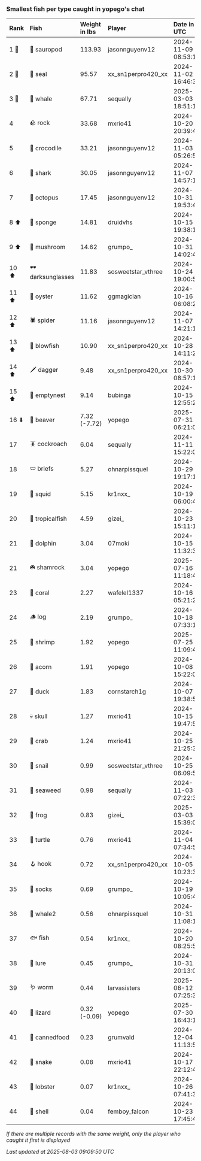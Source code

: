 ### Smallest fish per type caught in yopego's chat

| Rank  | Fish             | Weight in lbs | Player             | Date in UTC         |
|:------|:-----------------|:--------------|:-------------------|:--------------------|
| 1 🥇  | 🦕 sauropod      | 113.93        | jasonnguyenv12     | 2024-11-09 08:53:13 |
| 2 🥈  | 🦭 seal          | 95.57         | xx_sn1perpro420_xx | 2024-11-02 16:46:37 |
| 3 🥉  | 🐳 whale         | 67.71         | sequally           | 2025-03-03 18:51:11 |
| 4     | 🪨 rock          | 33.68         | mxrio41            | 2024-10-20 20:39:44 |
| 5     | 🐊 crocodile     | 33.21         | jasonnguyenv12     | 2024-11-03 05:26:58 |
| 6     | 🦈 shark         | 30.05         | jasonnguyenv12     | 2024-11-07 14:57:19 |
| 7     | 🐙 octopus       | 17.45         | jasonnguyenv12     | 2024-10-31 19:53:45 |
| 8 ⬆   | 🧽 sponge        | 14.81         | druidvhs           | 2024-10-15 19:38:19 |
| 9 ⬆   | 🍄 mushroom      | 14.62         | grumpo_            | 2024-10-31 14:02:46 |
| 10 ⬆  | 🕶️ darksunglasses | 11.83         | sosweetstar_vthree | 2024-10-24 19:00:50 |
| 11 ⬆  | 🦪 oyster        | 11.62         | ggmagician         | 2024-10-16 06:08:23 |
| 12 ⬆  | 🕷️ spider         | 11.16         | jasonnguyenv12     | 2024-11-07 14:21:14 |
| 13 ⬆  | 🐡 blowfish      | 10.90         | xx_sn1perpro420_xx | 2024-10-28 14:11:29 |
| 14 ⬆  | 🗡️ dagger         | 9.48          | xx_sn1perpro420_xx | 2024-10-30 08:57:18 |
| 15 ⬆  | 🪹 emptynest     | 9.14          | bubinga            | 2024-10-15 12:55:27 |
| 16 ⬇  | 🦫 beaver        | 7.32 (-7.72)  | yopego             | 2025-07-31 06:21:00 |
| 17    | 🪳 cockroach     | 6.04          | sequally           | 2024-11-11 15:22:03 |
| 18    | 🩲 briefs        | 5.27          | ohnarpissquel      | 2024-10-29 19:17:15 |
| 19    | 🦑 squid         | 5.15          | kr1nxx_            | 2024-10-19 06:00:42 |
| 20    | 🐠 tropicalfish  | 4.59          | gizei_             | 2024-10-23 15:11:13 |
| 21    | 🐬 dolphin       | 3.04          | 07moki             | 2024-10-15 11:32:31 |
| 21    | ☘️ shamrock       | 3.04          | yopego             | 2025-07-16 11:18:40 |
| 23    | 🪸 coral         | 2.27          | wafelel1337        | 2024-10-16 05:21:28 |
| 24    | 🪵 log           | 2.19          | grumpo_            | 2024-10-18 07:33:13 |
| 25    | 🦐 shrimp        | 1.92          | yopego             | 2025-07-25 11:09:45 |
| 26    | 🌰 acorn         | 1.91          | yopego             | 2024-10-08 15:22:07 |
| 27    | 🦆 duck          | 1.83          | cornstarch1g       | 2024-10-07 19:38:57 |
| 28    | 💀 skull         | 1.27          | mxrio41            | 2024-10-15 19:47:50 |
| 29    | 🦀 crab          | 1.24          | mxrio41            | 2024-10-25 21:25:36 |
| 30    | 🐌 snail         | 0.99          | sosweetstar_vthree | 2024-10-25 06:09:55 |
| 31    | 🌿 seaweed       | 0.98          | sequally           | 2024-11-03 07:22:33 |
| 32    | 🐸 frog          | 0.83          | gizei_             | 2025-03-03 15:39:07 |
| 33    | 🐢 turtle        | 0.76          | mxrio41            | 2024-11-04 07:34:54 |
| 34    | 🪝 hook          | 0.72          | xx_sn1perpro420_xx | 2024-10-05 10:23:31 |
| 35    | 🧦 socks         | 0.69          | grumpo_            | 2024-10-19 10:05:49 |
| 36    | 🐋 whale2        | 0.56          | ohnarpissquel      | 2024-10-31 11:08:17 |
| 37    | 🐟 fish          | 0.54          | kr1nxx_            | 2024-10-20 08:25:50 |
| 38    | 🎏 lure          | 0.45          | grumpo_            | 2024-10-31 20:13:08 |
| 39    | 🪱 worm          | 0.44          | larvasisters       | 2025-06-12 07:25:38 |
| 40    | 🦎 lizard        | 0.32 (-0.09)  | yopego             | 2025-07-30 16:43:19 |
| 41    | 🥫 cannedfood    | 0.23          | grumvald           | 2024-12-04 11:13:52 |
| 42    | 🐍 snake         | 0.08          | mxrio41            | 2024-10-17 22:12:49 |
| 43    | 🦞 lobster       | 0.07          | kr1nxx_            | 2024-10-26 07:41:36 |
| 44    | 🐚 shell         | 0.04          | femboy_falcon      | 2024-10-23 17:45:43 |

_If there are multiple records with the same weight, only the player who caught it first is displayed_

_Last updated at 2025-08-03 09:09:50 UTC_